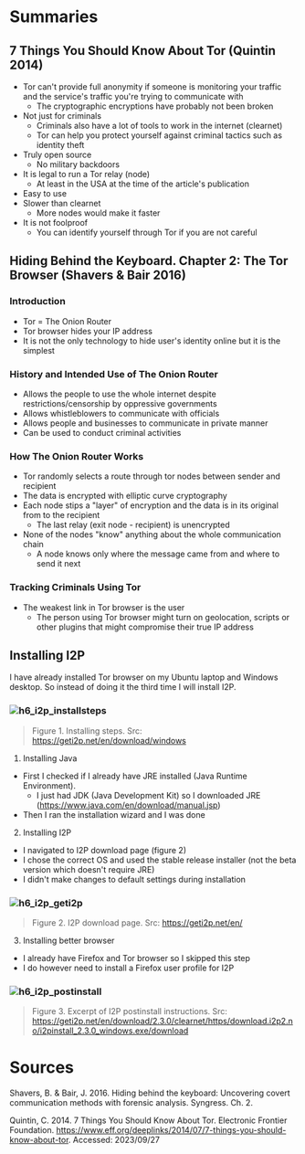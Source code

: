 # Summaries

## 7 Things You Should Know About Tor (Quintin 2014)

- Tor can't provide full anonymity if someone is monitoring your traffic and the service's traffic you're trying to communicate with
  - The cryptographic encryptions have probably not been broken
- Not just for criminals
  - Criminals also have a lot of tools to work in the internet (clearnet)
  - Tor can help you protect yourself against criminal tactics such as identity theft
- Truly open source
  - No military backdoors
- It is legal to run a Tor relay (node)
  - At least in the USA at the time of the article's publication
- Easy to use
- Slower than clearnet
  - More nodes would make it faster
- It is not foolproof
  - You can identify yourself through Tor if you are not careful

## Hiding Behind the Keyboard. Chapter 2: The Tor Browser (Shavers & Bair 2016)

### Introduction

- Tor = The Onion Router
- Tor browser hides your IP address
- It is not the only technology to hide user's identity online but it is the simplest

### History and Intended Use of The Onion Router

- Allows the people to use the whole internet despite restrictions/censorship by oppressive governments
- Allows whistleblowers to communicate with officials
- Allows people and businesses to communicate in private manner
- Can be used to conduct criminal activities

### How The Onion Router Works

- Tor randomly selects a route through tor nodes between sender and recipient
- The data is encrypted with elliptic curve cryptography
- Each node stips a "layer" of encryption and the data is in its original from to the recipient
  - The last relay (exit node - recipient) is unencrypted
- None of the nodes "know" anything about the whole communication chain
  - A node knows only where the message came from and where to send it next

### Tracking Criminals Using Tor

- The weakest link in Tor browser is the user
  - The person using Tor browser might turn on geolocation, scripts or other plugins that might compromise their true IP address
 
## Installing I2P

I have already installed Tor browser on my Ubuntu laptop and Windows desktop. So instead of doing it the third time I will install I2P.

### ![h6_i2p_installsteps](https://github.com/RenneJ/hh-infosec-course/assets/97522117/e3bd2c11-875e-4b75-bfcc-6f7f286d0a49)
> Figure 1. Installing steps. Src: https://geti2p.net/en/download/windows

1. Installing Java
- First I checked if I already have JRE installed (Java Runtime Environment).
  - I just had JDK (Java Development Kit) so I downloaded JRE (https://www.java.com/en/download/manual.jsp)
- Then I ran the installation wizard and I was done

2. Installing I2P
- I navigated to I2P download page (figure 2)
- I chose the correct OS and used the stable release installer (not the beta version which doesn't require JRE)
- I didn't make changes to default settings during installation

### ![h6_i2p_geti2p](https://github.com/RenneJ/hh-infosec-course/assets/97522117/d3e2a6ef-ce39-4ba4-97f5-675442837e17)
> Figure 2. I2P download page. Src: https://geti2p.net/en/

3. Installing better browser
- I already have Firefox and Tor browser so I skipped this step
- I do however need to install a Firefox user profile for I2P

### ![h6_i2p_postinstall](https://github.com/RenneJ/hh-infosec-course/assets/97522117/7d29df8f-5981-4cea-bfb6-e1af3eeac061)
> Figure 3. Excerpt of I2P postinstall instructions. Src: https://geti2p.net/en/download/2.3.0/clearnet/https/download.i2p2.no/i2pinstall_2.3.0_windows.exe/download

# Sources

Shavers, B. & Bair, J. 2016. Hiding behind the keyboard: Uncovering covert communication methods with forensic analysis. Syngress. Ch. 2.

Quintin, C. 2014. 7 Things You Should Know About Tor. Electronic Frontier Foundation. https://www.eff.org/deeplinks/2014/07/7-things-you-should-know-about-tor. Accessed: 2023/09/27
